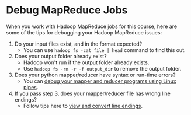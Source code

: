# Debug MapReduce Jobs

When you work with Hadoop MapReduce jobs for this course, here are some of the tips for debugging your Hadoop MapReduce issues:

1. Do your input files exist, and in the format expected?
    - You can use `hadoop fs -cat file | head` command to find this out.
2. Does your output folder already exist?
    - Hadoop won't run if  the output folder already exists.
    - Use `hadoop fs -rm -r -f output_dir` to remove the output folder.
3. Does your python mapper/reducer have syntax or run-time errors?
    - You can [debug your mapper and reducer programs using Linux pipes](debug_hadoop_streaming.md). 
4. If you pass step 3, does your mapper/reducer file has wrong line endings?
    - Follow tips here to [view and convert line endings](line_endings.md).
